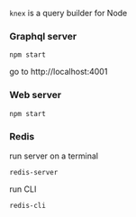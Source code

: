 `knex` is a query builder for Node

### Graphql server

```
npm start
```

go to http://localhost:4001

### Web server

```
npm start
```

### Redis
run server on a terminal

```
redis-server
```

run CLI
```
redis-cli
```